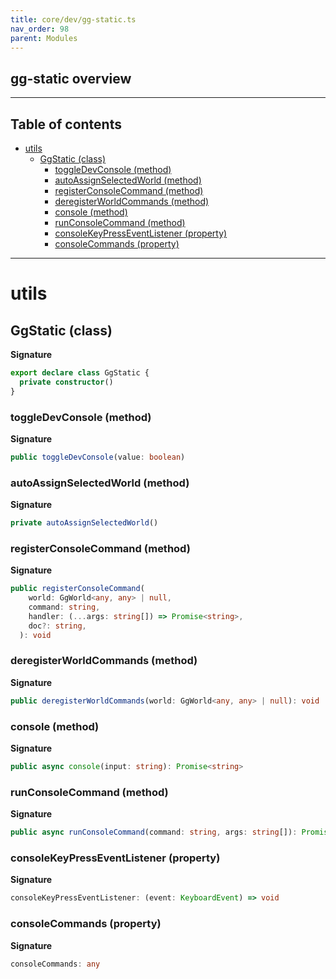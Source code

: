 ```yaml
---
title: core/dev/gg-static.ts
nav_order: 98
parent: Modules
---
```


## gg-static overview

---

<h2 class="text-delta">Table of contents</h2>

- [utils](#utils)
  - [GgStatic (class)](#ggstatic-class)
    - [toggleDevConsole (method)](#toggledevconsole-method)
    - [autoAssignSelectedWorld (method)](#autoassignselectedworld-method)
    - [registerConsoleCommand (method)](#registerconsolecommand-method)
    - [deregisterWorldCommands (method)](#deregisterworldcommands-method)
    - [console (method)](#console-method)
    - [runConsoleCommand (method)](#runconsolecommand-method)
    - [consoleKeyPressEventListener (property)](#consolekeypresseventlistener-property)
    - [consoleCommands (property)](#consolecommands-property)

---

# utils

## GgStatic (class)

**Signature**

```ts
export declare class GgStatic {
  private constructor()
}
```

### toggleDevConsole (method)

**Signature**

```ts
public toggleDevConsole(value: boolean)
```

### autoAssignSelectedWorld (method)

**Signature**

```ts
private autoAssignSelectedWorld()
```

### registerConsoleCommand (method)

**Signature**

```ts
public registerConsoleCommand(
    world: GgWorld<any, any> | null,
    command: string,
    handler: (...args: string[]) => Promise<string>,
    doc?: string,
  ): void
```

### deregisterWorldCommands (method)

**Signature**

```ts
public deregisterWorldCommands(world: GgWorld<any, any> | null): void
```

### console (method)

**Signature**

```ts
public async console(input: string): Promise<string>
```

### runConsoleCommand (method)

**Signature**

```ts
public async runConsoleCommand(command: string, args: string[]): Promise<string>
```

### consoleKeyPressEventListener (property)

**Signature**

```ts
consoleKeyPressEventListener: (event: KeyboardEvent) => void
```

### consoleCommands (property)

**Signature**

```ts
consoleCommands: any
```
